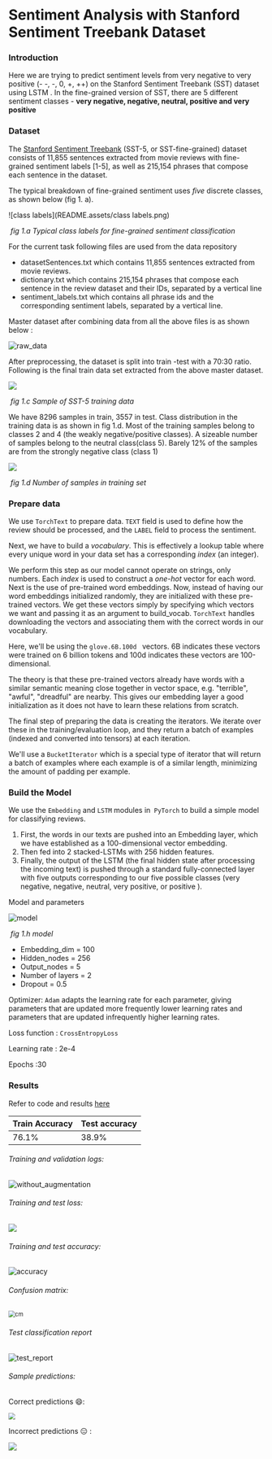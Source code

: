 # Sentiment Analysis with Stanford Sentiment Treebank Dataset

### Introduction

Here we are trying to predict sentiment levels from very negative to very positive (- -, -, 0, +, ++) on the Stanford Sentiment Treebank (SST) dataset using LSTM . In the fine-grained version of SST, there are 5 different sentiment classes - **very negative, negative, neutral, positive and very positive** 

### Dataset 

The [Stanford Sentiment Treebank](https://nlp.stanford.edu/sentiment/) (SST-5, or SST-fine-grained) dataset consists of 11,855 sentences extracted from movie reviews with fine-grained sentiment labels [1-5], as well as 215,154 phrases that compose each sentence in the dataset. 

The typical breakdown of fine-grained sentiment uses *five* discrete classes, as shown below (fig 1. a).

![class labels](README.assets/class labels.png)

​											*fig 1.a	Typical class labels for fine-grained sentiment classification*

For the current task following files are used from the data repository 

- datasetSentences.txt which contains 11,855 sentences extracted from movie reviews.
- dictionary.txt which contains 215,154 phrases that compose each sentence in the review dataset and their IDs, separated by a vertical line
- sentiment_labels.txt which contains all phrase ids and the corresponding sentiment labels, separated by a vertical line.

Master dataset after combining data from all the above files is as shown below :

![raw_data](README.assets/raw_data.PNG)



After preprocessing, the dataset is split into train -test with a 70:30 ratio. Following is the final train data set extracted from the above master dataset.

![](README.assets/sample_trainset.PNG)

​													*fig 1.c Sample of SST-5 training data* 



We have 8296 samples in train, 3557 in test. 
Class distribution in the training data is as shown in fig 1.d. Most of the training samples belong to classes 2 and 4 (the weakly negative/positive classes). A sizeable number of samples belong to the neutral class(class 5). Barely 12% of the samples are from the strongly negative class (class 1)



![](README.assets/samples_train.PNG)

​															*fig 1.d Number of samples in training set*



### Prepare data

We use `TorchText` to prepare data. `TEXT` field is used to define how the review should be processed, and the `LABEL` field to process the sentiment.

Next, we have to build a *vocabulary*. This is effectively a lookup table where every unique word in your data set has a corresponding *index* (an integer).

We perform this step as our model cannot operate on strings, only numbers. Each *index* is used to construct a *one-hot* vector for each word. Next is the use of pre-trained word embeddings. Now, instead of having our word embeddings initialized randomly, they are initialized with these pre-trained vectors. We get these vectors simply by specifying which vectors we want and passing it as an argument to build_vocab.  `TorchText` handles downloading the vectors and associating them with the correct words in our vocabulary.

Here, we'll be using the `glove.6B.100d ` vectors. 6B indicates these vectors were trained on 6 billion tokens and 100d indicates these vectors are 100-dimensional.

The theory is that these pre-trained vectors already have words with a similar semantic meaning close together in vector space, e.g. "terrible", "awful", "dreadful" are nearby. This gives our embedding layer a good initialization as it does not have to learn these relations from scratch.

The final step of preparing the data is creating the iterators. We iterate over these in the training/evaluation loop, and they return a batch of examples (indexed and converted into tensors) at each iteration.

We'll use a `BucketIterator` which is a special type of iterator that will return a batch of examples where each example is of a similar length, minimizing the amount of padding per example.

### **Build the Model**

We use the `Embedding` and `LSTM` modules in` PyTorch` to build a simple model for classifying reviews.

1. First, the words in our texts are pushed into an Embedding layer, which we have established as a 100-dimensional vector embedding.
2. Then fed into 2 stacked-LSTMs with 256 hidden features.
3. Finally, the output of the LSTM (the final hidden state after processing the incoming text) is pushed through a standard fully-connected layer with five outputs corresponding to our five possible classes (very negative, negative, neutral, very positive, or positive ).



Model and parameters

![model](README.assets/model.PNG)

​												*fig 1.h model*

- Embedding_dim = 100
- Hidden_nodes = 256
- Output_nodes = 5
- Number of layers = 2
- Dropout = 0.5

Optimizer:  `Adam` adapts the learning rate for each parameter, giving parameters that are updated more frequently lower learning rates and parameters that are updated infrequently higher learning rates.

Loss function : `CrossEntropyLoss`

Learning rate : 2e-4

Epochs :30

### Results 

Refer to code and results  [here](https://github.com/krishnarevi/TSAI_END2.0_Session7/blob/main/Assignment_1/Sentiment_analysis_stanford_treebank.ipynb)



| Train Accuracy | Test accuracy |
| -------------- | ------------- |
| 76.1%          | 38.9%         |

###### Training and validation logs:

<img src="README.assets/train_log.PNG" alt="without_augmentation"  />

###### Training and test loss:

![](README.assets/loss.png)





###### Training and test accuracy: 

![accuracy](README.assets/accuracy.png)



###### Confusion matrix:

<img src="README.assets/cm.png" alt="cm" style="zoom: 80%;" />

###### Test classification report

![test_report](README.assets/test_report.PNG)

###### Sample predictions:

Correct predictions 😄:

<img src="README.assets/correct_predictions.PNG" style="zoom:80%;" />

Incorrect predictions 😑 :

![](README.assets/incorrect_predictions.PNG)

